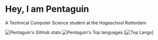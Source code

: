 # Hey, I am Pentaguin
A Technical Computer Science student at the Hogeschool Rotterdam

![Pentaguin's GitHub stats](https://github-readme-stats.vercel.app/api?username=Pentaguin&include_all_commits=true&theme=dracula&show_icons=true)
![Pentaguin's Top languages](https://github-readme-stats.vercel.app/api/top-langs/?username=Pentaguin&theme=dracula&layout=compact&langs_count=8)
[![Top Langs](https://github-readme-stats.vercel.app/api/top-langs/?username=Pentaguin&langs_count=8)]
